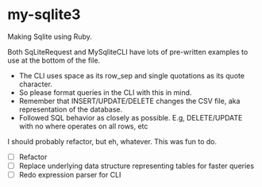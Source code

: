 # my-sqlite3
Making Sqlite using Ruby.

Both SqLiteRequest and MySqliteCLI have lots of pre-written examples to use at the bottom of the file.
- The CLI uses space as its row_sep and single quotations as its quote character. 
- So please format queries in the CLI with this in mind.
- Remember that INSERT/UPDATE/DELETE changes the CSV file, aka representation of the database.
- Followed SQL behavior as closely as possible. E.g, DELETE/UPDATE with no where operates on all rows, etc

I should probably refactor, but eh, whatever. This was fun to do. 

- [ ] Refactor
- [ ] Replace underlying data structure representing tables for faster queries
- [ ] Redo expression parser for CLI
